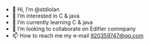 - 👋 Hi, I’m @stdiolan
- 👀 I’m interested in C & java
- 🌱 I’m currently learning C & java
- 💞️ I’m looking to collaborate on Edifier commpany
- 📫 How to reach me my e-mail 920359747@qq.com

<!---
stdiolan/stdiolan is a ✨ special ✨ repository because its `README.md` (this file) appears on your GitHub profile.
You can click the Preview link to take a look at your changes.
--->
